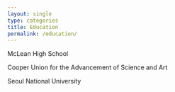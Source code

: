 ```yaml
---
layout: single
type: categories
title: Education
permalink: /education/
---
```

McLean High School

Cooper Union for the Advancement of Science and Art

Seoul National University
